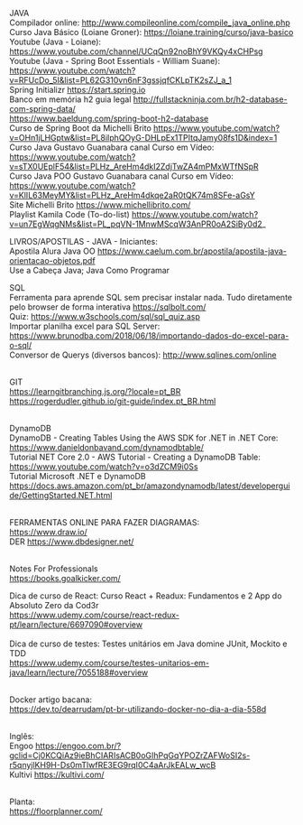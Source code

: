 JAVA <br>
Compilador online: http://www.compileonline.com/compile_java_online.php <br>
Curso Java Básico (Loiane Groner): https://loiane.training/curso/java-basico <br>
Youtube (Java - Loiane): https://www.youtube.com/channel/UCqQn92noBhY9VKQy4xCHPsg <br>
Youtube (Java - Spring Boot Essentials - William Suane): https://www.youtube.com/watch?v=RFUcDo_5I&list=PL62G310vn6nF3gssjqfCKLpTK2sZJ_a_1 <br>
Spring Initializr https://start.spring.io <br>
Banco em memória h2 guia legal http://fullstackninja.com.br/h2-database-com-spring-data/ <br>
https://www.baeldung.com/spring-boot-h2-database <br>
Curso de Spring Boot da Michelli Brito https://www.youtube.com/watch?v=OHn1jLHGptw&list=PL8iIphQOyG-DHLpEx1TPItqJamy08fs1D&index=1 <br>
Curso Java Gustavo Guanabara canal Curso em Vídeo: https://www.youtube.com/watch?v=sTX0UEplF54&list=PLHz_AreHm4dkI2ZdjTwZA4mPMxWTfNSpR </br>
Curso Java POO Gustavo Guanabara canal Curso em Vídeo: https://www.youtube.com/watch?v=KlIL63MeyMY&list=PLHz_AreHm4dkqe2aR0tQK74m8SFe-aGsY <br>
Site Michelli Brito https://www.michellibrito.com/<br>
Playlist Kamila Code (To-do-list) https://www.youtube.com/watch?v=un7EgWqgNMs&list=PL_pqVN-1MnwMScqW3AnPR0oA2SiBy0d2_
<br>

LIVROS/APOSTILAS - JAVA - Iniciantes: <br>
Apostila Alura Java OO https://www.caelum.com.br/apostila/apostila-java-orientacao-objetos.pdf <br>
Use a Cabeça Java; Java Como Programar <br>

SQL <br>
Ferramenta para aprende SQL sem precisar instalar nada. Tudo diretamente pelo browser de forma interativa https://sqlbolt.com/ <br>
Quiz: https://www.w3schools.com/sql/sql_quiz.asp <br>
Importar planilha excel para SQL Server: https://www.brunodba.com/2018/06/18/importando-dados-do-excel-para-o-sql/ <br>
Conversor de Querys (diversos bancos): http://www.sqlines.com/online <br>
<br>

GIT <br>
https://learngitbranching.js.org/?locale=pt_BR <br>
https://rogerdudler.github.io/git-guide/index.pt_BR.html <br>
<br>

DynamoDB <br>
DynamoDB - Creating Tables Using the AWS SDK for .NET in .NET Core: <br>
https://www.danieldonbavand.com/dynamodbtable/  <br>
Tutorial NET Core 2.0 - AWS Tutorial - Creating a DynamoDB Table: <br>
https://www.youtube.com/watch?v=o3dZCM9i0Ss <br>
Tutorial Microsoft .NET e DynamoDB <br>
https://docs.aws.amazon.com/pt_br/amazondynamodb/latest/developerguide/GettingStarted.NET.html <br>
<br>

FERRAMENTAS ONLINE PARA FAZER DIAGRAMAS:<br>
https://www.draw.io/ <br>
DER https://www.dbdesigner.net/ <br>
<br>

Notes For Professionals<br>
https://books.goalkicker.com/ <br>

Dica de curso de React: Curso React + Readux: Fundamentos e 2 App do Absoluto Zero da Cod3r <br>
https://www.udemy.com/course/react-redux-pt/learn/lecture/6697090#overview <br>
<br>
Dica de curso de testes: Testes unitários em Java domine JUnit, Mockito e TDD <br>
https://www.udemy.com/course/testes-unitarios-em-java/learn/lecture/7055188#overview <br>
<br>

Docker artigo bacana: <br>
https://dev.to/dearrudam/pt-br-utilizando-docker-no-dia-a-dia-558d <br>
<br>

Inglês: <br>
Engoo https://engoo.com.br/?gclid=Cj0KCQiAz9ieBhCIARIsACB0oGIhPqGqYPOZrZAFWoSI2s-r5qnyjlKH9H-Ds0mTlwfRE3EG9rqI0C4aArJkEALw_wcB <br>
Kultivi https://kultivi.com/ <br>
<br>

Planta: <br>
https://floorplanner.com/ </br>
<br>

<!--
Entrevistas estudos: <br>
https://www.fullstack.cafe/ <br>
https://www.codility.com/ <br>
<br>

Cloud Azure:
https://maismulheres.tech/ <br>
https://www.pramp.com/ <br>
-->




